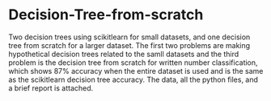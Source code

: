 # Decision-Tree-from-scratch
Two decision trees using scikitlearn for small datasets, and one decision tree from scratch for a larger dataset. The first two problems are making hypothetical decision trees related  to the samll datasets and the third problem is the decision tree from scratch for written number classification, which shows 87% accuracy when the entire dataset is used and is the same as the scikitlearn decision tree accuracy. The data, all the python files, and a brief report is attached.
